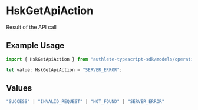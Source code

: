 # HskGetApiAction

Result of the API call

## Example Usage

```typescript
import { HskGetApiAction } from "authlete-typescript-sdk/models/operations";

let value: HskGetApiAction = "SERVER_ERROR";
```

## Values

```typescript
"SUCCESS" | "INVALID_REQUEST" | "NOT_FOUND" | "SERVER_ERROR"
```
